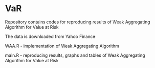 # VaR
Repository contains codes for reproducing results of Weak Aggregating Algorithm for Value at Risk

The data is downloaded from Yahoo Finance

WAA.R - implementation of Weak Aggregating Algorithm

main.R - reproducing results, graphs and tables of Weak Aggregating Algorithm for Value at Risk
